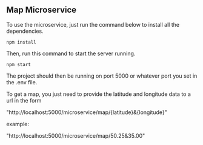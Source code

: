 ## Map Microservice

To use the microservice, just run the command below to install all the dependencies.

```
npm install 

```

Then, run this command to start the server running. 

```
npm start

```

The project should then be running on port 5000 or whatever port you set in the .env file. 

To get a map, you just need to provide the latitude and longitude data to a url in the form 

"http://localhost:5000/microservice/map/{latitude}&{longitude}"

example:

"http://localhost:5000/microservice/map/50.25&35.00"